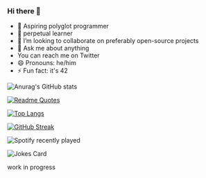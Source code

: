 ### Hi there 👋

- 🔭 Aspiring polyglot programmer
- 🌱 perpetual learner
- 👯 I’m looking to collaborate on preferably open-source projects
- 💬 Ask me about anything
- You can reach me on Twitter 
- 😄 Pronouns: he/him
- ⚡ Fun fact: it's 42

![Anurag's GitHub stats](https://github-readme-stats.vercel.app/api?username=photon-e&show=reviews,discussions_started,discussions_answered,prs_merged,prs_merged_percentage&show_icons=true&show_icons=true&theme=radical)

[![Readme Quotes](https://quotes-github-readme.vercel.app/api?type=horizontal&theme=dark)](https://github.com/piyushsuthar/github-readme-quotes)

[![Top Langs](https://github-readme-stats.vercel.app/api/top-langs/?username=photon-e&layout=donut-vertical)](https://github.com/anuraghazra/github-readme-stats)

[![GitHub Streak](https://github-readme-streak-stats.herokuapp.com/?user=photon-e)](https://git.io/streak-stats)

![Spotify recently played](https://spotify-recently-played-readme.vercel.app/api?user=31brtggynbmrxb4l5h3k3vn2jacy)


  <!-- HTML -->
<img src="https://readme-jokes.vercel.app/api" alt="Jokes Card" />

work in progress
